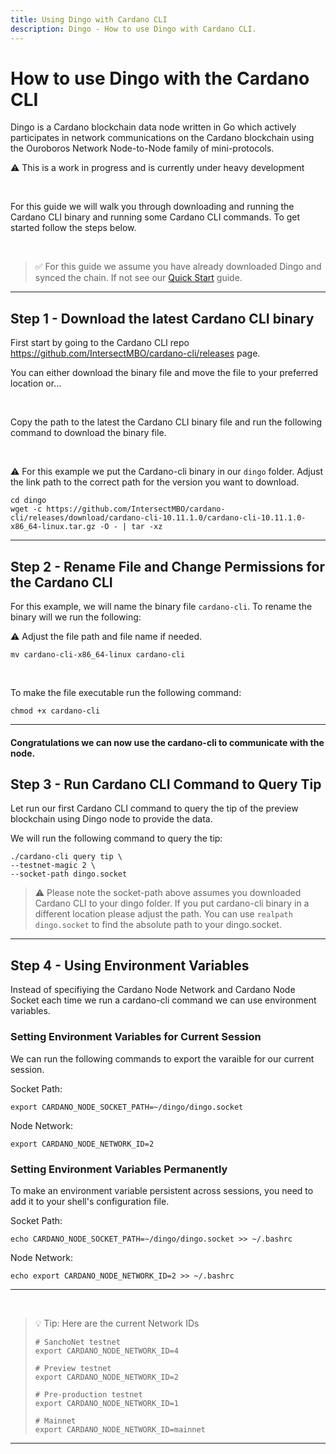 ```yaml
---
title: Using Dingo with Cardano CLI
description: Dingo - How to use Dingo with Cardano CLI.
---
```


# How to use Dingo with the Cardano CLI

Dingo is a Cardano blockchain data node written in Go which actively participates in network communications on the Cardano blockchain using the Ouroboros Network Node-to-Node family of mini-protocols.

⚠️ This is a work in progress and is currently under heavy development

<br>

For this guide we will walk you through downloading and running the Cardano CLI binary and running some Cardano CLI commands. To get started follow the steps below.

<br>

> ✅ For this guide we assume you have already downloaded Dingo and synced the chain. If not see our [Quick Start](../../002-quick-start-overview) guide.

***

## Step 1 - Download the latest Cardano CLI binary 

First start by going to the Cardano CLI repo <a href="https://github.com/IntersectMBO/cardano-cli/releases" target="_blank">https://github.com/IntersectMBO/cardano-cli/releases</a> page.

You can either download the binary file and move the file to your preferred location or... 

<br>

Copy the path to the latest the Cardano CLI binary file and run the following command to download the binary file.

<br>

⚠️ For this example we put the Cardano-cli binary in our `dingo` folder. Adjust the link path to the correct path for the version you want to download. 

```
cd dingo
wget -c https://github.com/IntersectMBO/cardano-cli/releases/download/cardano-cli-10.11.1.0/cardano-cli-10.11.1.0-x86_64-linux.tar.gz -O - | tar -xz
```

***

## Step 2 - Rename File and Change Permissions for the Cardano CLI 

For this example, we will name the binary file `cardano-cli`. To rename the binary will we run the following:

⚠️ Adjust the file path and file name if needed. 

```
mv cardano-cli-x86_64-linux cardano-cli
```

<br>

To make the file executable run the following command:

```
chmod +x cardano-cli
```

***

#### Congratulations we can now use the cardano-cli to communicate with the node.

## Step 3 - Run  Cardano CLI Command to Query Tip
Let run our first Cardano CLI command to query the tip of the preview blockchain using Dingo node to provide the data.  

We will run the following command to query the tip:

```
./cardano-cli query tip \
--testnet-magic 2 \
--socket-path dingo.socket
```
> ⚠️ Please note the socket-path above assumes you downloaded Cardano CLI to your dingo folder. If you put cardano-cli binary in a different location please adjust the path. You can use `realpath dingo.socket` to find the absolute path to your dingo.socket.

***

## Step 4 - Using Environment Variables 
Instead of specifiying the Cardano Node Network and Cardano Node Socket each time we run a cardano-cli command we can use environment variables.

### Setting Environment Variables for Current Session

We can run the following commands to export the varaible for our current session.

Socket Path:

```
export CARDANO_NODE_SOCKET_PATH=~/dingo/dingo.socket
```

Node Network:

```
export CARDANO_NODE_NETWORK_ID=2
```

### Setting Environment Variables Permanently
To make an environment variable persistent across sessions, you need to add it to your shell's configuration file.

Socket Path:

```
echo CARDANO_NODE_SOCKET_PATH=~/dingo/dingo.socket >> ~/.bashrc
```

Node Network:

```
echo export CARDANO_NODE_NETWORK_ID=2 >> ~/.bashrc
```

***

<br>

> 💡 Tip: Here are the current Network IDs
> ```
> # SanchoNet testnet
> export CARDANO_NODE_NETWORK_ID=4
>
> # Preview testnet
> export CARDANO_NODE_NETWORK_ID=2
>
> # Pre-production testnet
> export CARDANO_NODE_NETWORK_ID=1
>
> # Mainnet
> export CARDANO_NODE_NETWORK_ID=mainnet
> ```





***
